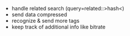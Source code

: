 - handle related search (query=related::>hash<)
- send data compressed
- recognize & send more tags
- keep track of additional info like bitrate
